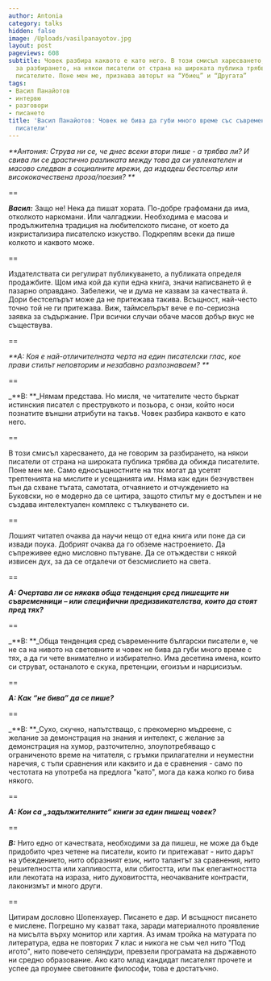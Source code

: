 ```yaml
---
author: Antonia
category: talks
hidden: false
image: /Uploads/vasilpanayotov.jpg
layout: post
pageviews: 608
subtitle: Човек разбира каквото е като него. В този смисъл харесването, да не говорим
  за разбирането, на някои писатели от страна на широката публика трябва да обижда
  писателите. Поне мен ме, признава авторът на “Убиец” и “Другата”
tags:
- Васил Панайотов
- интервю
- разговори
- писането
title: 'Васил Панайотов: Човек не бива да губи много време със съвременните български
  писатели'
---
```


_**Антония: Струва ни се, че днес всеки втори  пише - а трябва ли? И свива ли се драстично разликата между това да си  увлекателен и масово следван в социалните мрежи, да издадеш бестселър  или висококачествена проза/поезия?   **_

\==

_**Васил:**_ Защо не! Нека да пишат хората. По-добре графомани да има, отколкото наркомани. Или чалгаджии. Необходима е масова и продължителна традиция на любителското писане, от което да изкристализира писателско изкуство. Подкрепям всеки да пише колкото и каквото може. 

\==

Издателствата си регулират публикуването, а публиката определя продажбите. Щом има кой да купи една книга, значи написването й е пазарно оправдано. Забележи, че и дума не казвам за качествата й. Дори бестселърът може да не притежава такива. Всъщност, най-често точно той не ги притежава. Виж, таймселърът вече е по-сериозна заявка за съдържание. При всички случаи обаче масов добър вкус не съществува. 

\==

_**А: Коя е най-отличителната черта на един писателски глас, кое прави стилът неповторим и незабавно разпознаваем? **_

\==

_**В: **_Нямам представа. Но мисля, че читателите често бъркат истинския писател с преструвкото и позьора, с онзи, който носи познатите външни атрибути на такъв. Човек разбира каквото е като него. 

\==

В този смисъл харесването, да не говорим за разбирането, на някои писатели от страна на широката публика трябва да обижда писателите. Поне мен ме. Само едносъщностните на тях могат да усетят трептенията на мислите и усещанията им. Няма как един безчувствен пън да схване тъгата, самотата, отчаянието и отчуждението на Буковски, но е модерно да се цитира, защото стилът му е достъпен и не създава интелектуален комплекс с тълкуването си. 

\==

Лошият читател очаква да научи нещо от една книга или поне да си извади поука. Добрият очаква да го обземе настроението. Да съпреживее едно мисловно пътуване. Да се отъждестви с някой извисен дух, за да се отдалечи от безсмислието на света. 

\==

_**А: Очертава ли се някакв обща тенденция сред пишещите ни  съвременници – или специфични предизвикателства, които да стоят пред  тях?**_

\==

_**В: **_Обща тенденция сред съвременните български писатели е, че не са на нивото на световните и човек не бива да губи много време с тях, а да ги чете внимателно и избирателно. Има десетина имена, които си струват, останалото е скука, претенции, егоизъм и нарцисизъм. 

\==

_**А: Как “не бива” да се пише?**_

\==

_**В: **_Сухо, скучно, напътстващо, с прекомерно мъдреене, с желание за демонстрация на знания и интелект, с желание за демонстрация на хумор, разточително, злоупотребяващо с ограниченото време на читателя, с гръмки прилагателни и неуместни наречия, с тъпи сравнения или каквито и да е сравнения - само по честотата на употреба на предлога "като", мога да кажа колко го бива някого. 

\==

_**А: Кои са „задължителните“ книги за един пишещ човек?**_

\==

_**В:**_ Нито едно от качествата, необходими за да пишеш, не може да бъде придобито чрез четене на писатели, които ги притежават - нито дарът на убеждението, нито образният език, нито талантът за сравнения, нито решителността или хапливостта, или сбитостта, или пък елегантността или лекотата на израза, нито духовитостта, неочакваните контрасти, лаконизмът и много други. 

\==

Цитирам дословно Шопенхауер. Писането е дар. И всъщност писането е мислене. Погрешно му казват така, заради материалното проявление на мисълта върху монитор или хартия. Аз имам тройка на матурата по литература, едва не повторих 7 клас и никога не съм чел нито "Под игото", нито повечето селяндури, превзели програмата на държавното ни средно образование. Ако като млад кандидат писателят прочете и успее да проумее световните философи, това е достатъчно.
